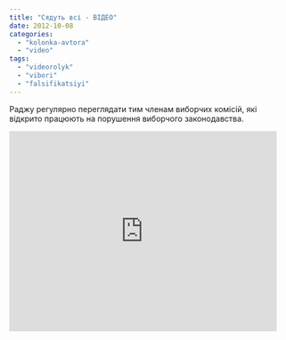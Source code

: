 ```yaml
---
title: "Сядуть всі - ВІДЕО"
date: 2012-10-08
categories: 
  - "kolonka-avtora"
  - "video"
tags: 
  - "videorolyk"
  - "vibori"
  - "falsifikatsiyi"
---
```


Раджу регулярно переглядати тим членам виборчих комісій, які відкрито працюють на порушення виборчого законодавства.

<iframe width="480" height="360" src="http://www.youtube.com/embed/BmY0_fgr4VY" frameborder="0" allowfullscreen></iframe>
